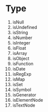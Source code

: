 # Type

01. isNull
02. isUndefined
03. isString
04. isNumber
05. isInteger
06. isFloat
07. isArray
08. isObject
09. isFunction
10. isDate
11. isRegExp
12. isMap
13. isSet
14. isSymbol
15. isGenerator
16. isElementNode
17. isTextNode

